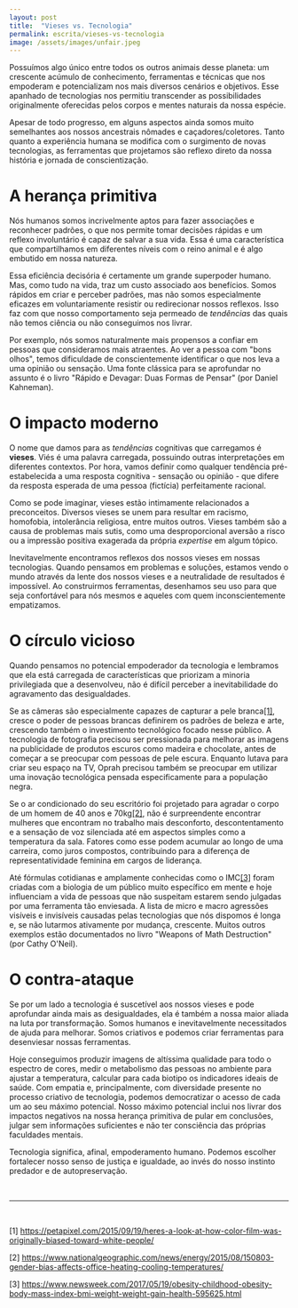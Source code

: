 ```yaml
---
layout: post
title:  "Vieses vs. Tecnologia"
permalink: escrita/vieses-vs-tecnologia
image: /assets/images/unfair.jpeg
---
```


Possuímos algo único entre todos os outros animais desse planeta: um crescente
acúmulo de conhecimento, ferramentas e técnicas que nos empoderam e
potencializam nos mais diversos cenários e objetivos. Esse apanhado de
tecnologias nos permitiu transcender as possibilidades originalmente oferecidas
pelos corpos e mentes naturais da nossa espécie.

Apesar de todo progresso, em alguns aspectos ainda somos muito semelhantes aos
nossos ancestrais nômades e caçadores/coletores. Tanto quanto a experiência
humana se modifica com o surgimento de novas tecnologias, as ferramentas que
projetamos são reflexo direto da nossa história e jornada de conscientização.


<!--more-->


# A herança primitiva

Nós humanos somos incrivelmente aptos para fazer associações e reconhecer
padrões, o que nos permite tomar decisões rápidas e um reflexo involuntário é
capaz de salvar a sua vida. Essa é uma característica que compartilhamos em
diferentes níveis com o reino animal e é algo embutido em nossa natureza.

Essa eficiência decisória é certamente um grande superpoder humano. Mas, como
tudo na vida, traz um custo associado aos benefícios. Somos rápidos em criar e
perceber padrões, mas não somos especialmente eficazes em voluntariamente
resistir ou redirecionar nossos reflexos. Isso faz com que nosso comportamento
seja permeado de *tendências* das quais não temos ciência ou não conseguimos nos
livrar.

Por exemplo, nós somos naturalmente mais propensos a confiar em pessoas que
consideramos mais atraentes. Ao ver a pessoa com "bons olhos", temos dificuldade
de conscientemente identificar o que nos leva a uma opinião ou sensação. Uma
fonte clássica para se aprofundar no assunto é o livro "Rápido e Devagar: Duas
Formas de Pensar" (por Daniel Kahneman).


# O impacto moderno

O nome que damos para as *tendências* cognitivas que carregamos é **vieses**.
Viés é uma palavra carregada, possuindo outras interpretações em diferentes
contextos. Por hora, vamos definir como qualquer tendência pré-estabelecida a
uma resposta cognitiva - sensação ou opinião - que difere da resposta esperada
de uma pessoa (fictícia) perfeitamente racional.

Como se pode imaginar, vieses estão intimamente relacionados a preconceitos.
Diversos vieses se unem para resultar em racismo, homofobia, intolerância
religiosa, entre muitos outros. Vieses também são a causa de problemas mais
sutis, como uma desproporcional aversão a risco ou a impressão positiva
exagerada da própria *expertise* em algum tópico.

Inevitavelmente encontramos reflexos dos nossos vieses em nossas tecnologias.
Quando pensamos em problemas e soluções, estamos vendo o mundo através da lente
dos nossos vieses e a neutralidade de resultados é impossível. Ao construirmos
ferramentas, desenhamos seu uso para que seja confortável para nós mesmos e
aqueles com quem inconscientemente empatizamos.


# O círculo vicioso

Quando pensamos no potencial empoderador da tecnologia e lembramos que ela está
carregada de características que priorizam a minoria privilegiada que a
desenvolveu, não é difícil perceber a inevitabilidade do agravamento das
desigualdades.

Se as câmeras são especialmente capazes de capturar a pele branca[[1]](#1),
cresce o poder de pessoas brancas definirem os padrões de beleza e arte,
crescendo também o investimento tecnológico focado nesse público. A tecnologia
de fotografia precisou ser pressionada para melhorar as imagens na publicidade
de produtos escuros como madeira e chocolate, antes de começar a se preocupar
com pessoas de pele escura. Enquanto lutava para criar seu espaço na TV, Oprah
precisou também se preocupar em utilizar uma inovação tecnológica pensada
especificamente para a população negra.

Se o ar condicionado do seu escritório foi projetado para agradar o corpo de um
homem de 40 anos e 70kg[[2]](#2), não é surpreendente encontrar mulheres que
encontram no trabalho mais desconforto, descontentamento e a sensação de voz
silenciada até em aspectos simples como a temperatura da sala. Fatores como esse
podem acumular ao longo de uma carreira, como juros compostos, contribuindo para
a diferença de representatividade feminina em cargos de liderança.

Até fórmulas cotidianas e amplamente conhecidas como o IMC[[3]](#3) foram
criadas com a biologia de um público muito específico em mente e hoje
influenciam a vida de pessoas que não suspeitam estarem sendo julgadas por uma
ferramenta tão enviesada. A lista de micro e macro agressões visíveis e
invisíveis causadas pelas tecnologias que nós dispomos é longa e, se não
lutarmos ativamente por mudança, crescente. Muitos outros exemplos estão
documentados no livro "Weapons of Math Destruction" (por Cathy O'Neil).


# O contra-ataque

Se por um lado a tecnologia é suscetível aos nossos vieses e pode aprofundar
ainda mais as desigualdades, ela é também a nossa maior aliada na luta por
transformação. Somos humanos e inevitavelmente necessitados de ajuda para
melhorar. Somos criativos e podemos criar ferramentas para desenviesar nossas
ferramentas.

Hoje conseguimos produzir imagens de altíssima qualidade para todo o espectro de
cores, medir o metabolismo das pessoas no ambiente para ajustar a temperatura,
calcular para cada biotipo os indicadores ideais de saúde. Com empatia e,
principalmente, com diversidade presente no processo criativo de tecnologia,
podemos democratizar o acesso de cada um ao seu máximo potencial. Nosso máximo
potencial inclui nos livrar dos impactos negativos na nossa herança primitiva de
pular em conclusões, julgar sem informações suficientes e não ter consciência
das próprias faculdades mentais.

Tecnologia significa, afinal, empoderamento humano. Podemos escolher fortalecer
nosso senso de justiça e igualdade, ao invés do nosso instinto predador e de
autopreservação.

<br>

---

<br>

<a id="1">[1]</a> <https://petapixel.com/2015/09/19/heres-a-look-at-how-color-film-was-originally-biased-toward-white-people/> <br>

<a id="2">[2]</a> <https://www.nationalgeographic.com/news/energy/2015/08/150803-gender-bias-affects-office-heating-cooling-temperatures/> <br>

<a id="3">[3]</a> <https://www.newsweek.com/2017/05/19/obesity-childhood-obesity-body-mass-index-bmi-weight-weight-gain-health-595625.html> <br>
